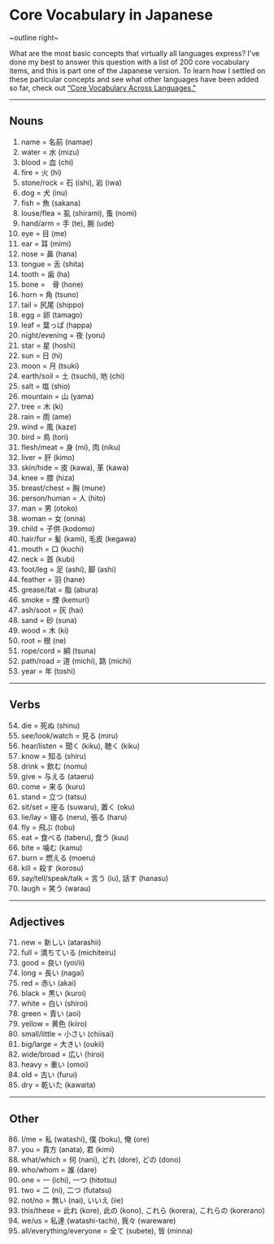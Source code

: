 # Core Vocabulary in Japanese

~outline right~

What are the most basic concepts that virtually all languages express? I’ve done my best to answer this question with a list of 200 core vocabulary items, and this is part one of the Japanese version. To learn how I settled on these particular concepts and see what other languages have been added so far, check out [“Core Vocabulary Across Languages.”](/core-vocabulary)

---

## Nouns

1. name = 名前 (namae)
2. water = 水 (mizu)
3. blood = 血 (chi)
4. fire = 火 (hi)
5. stone/rock = 石 (ishi), 岩 (iwa)
6. dog = 犬 (inu)
7. fish = 魚 (sakana)
8. louse/flea = 虱 (shirami), 蚤 (nomi)
9. hand/arm = 手 (te), 腕 (ude)
10. eye = 目 (me)
11. ear = 耳 (mimi)
12. nose = 鼻 (hana)
13. tongue = 舌 (shita)
14. tooth = 歯 (ha)
15. bone =　骨 (hone)
16. horn = 角 (tsuno)
17. tail = 尻尾 (shippo)
18. egg = 卵 (tamago)
19. leaf = 葉っぱ (happa)
20. night/evening = 夜 (yoru)
21. star = 星 (hoshi)
22. sun = 日 (hi)
23. moon = 月 (tsuki)
24. earth/soil = 土 (tsuchi), 地 (chi)
25. salt = 塩 (shio)
26. mountain = 山 (yama)
27. tree = 木 (ki)
28. rain = 雨 (ame)
29. wind = 風 (kaze)
30. bird = 鳥 (tori)
31. flesh/meat = 身 (mi), 肉 (niku)
32. liver = 肝 (kimo)
33. skin/hide = 皮 (kawa), 革 (kawa)
34. knee = 膝 (hiza)
35. breast/chest = 胸 (mune)
36. person/human = 人 (hito)
37. man = 男 (otoko)
38. woman = 女 (onna)
39. child = 子供 (kodomo)
40. hair/fur = 髪 (kami), 毛皮 (kegawa)
41. mouth = 口 (kuchi)
42. neck = 首 (kubi)
43. foot/leg = 足 (ashi), 脚 (ashi)
44. feather = 羽 (hane)
45. grease/fat = 脂 (abura)
46. smoke = 煙 (kemuri)
47. ash/soot = 灰 (hai)
48. sand = 砂 (suna)
49. wood = 木 (ki)
50. root = 根 (ne)
51. rope/cord = 綱 (tsuna)
52. path/road = 道 (michi), 路 (michi)
53. year = 年 (toshi)

---

## Verbs

54. die = 死ぬ (shinu)
55. see/look/watch = 見る (miru)
56. hear/listen = 聞く (kiku), 聴く (kiku)
57. know = 知る (shiru)
58. drink = 飲む (nomu)
59. give = 与える (ataeru)
60. come = 来る (kuru)
61. stand = 立つ (tatsu)
62. sit/set = 座る (suwaru), 置く (oku)
63. lie/lay = 寝る (neru), 張る (haru)
64. fly = 飛ぶ (tobu)
65. eat = 食べる (taberu), 食う (kuu)
66. bite = 噛む (kamu)
67. burn = 燃える (moeru)
68. kill = 殺す (korosu)
69. say/tell/speak/talk = 言う (iu), 話す (hanasu)
70. laugh = 笑う (warau)

---

## Adjectives

71. new = 新しい (atarashii)
72. full = 満ちている (michiteiru)
73. good = 良い (yoi/ii)
74. long = 長い (nagai)
75. red = 赤い (akai)
76. black = 黒い (kuroi)
77. white = 白い (shiroi)
78. green = 青い (aoi)
79. yellow = 黄色 (kiiro)
80. small/little = 小さい (chiisai)
81. big/large = 大きい (oukii)
82. wide/broad = 広い (hiroi)
83. heavy = 重い (omoi)
84. old = 古い (furui)
85. dry = 乾いた (kawaita)

---

## Other

86. I/me = 私 (watashi), 僕 (boku), 俺 (ore)
87. you = 貴方 (anata), 君 (kimi)
88. what/which = 何 (nani), どれ (dore), どの (dono)
89. who/whom = 誰 (dare)
90. one = 一 (ichi), 一つ (hitotsu)
91. two = 二 (ni), 二つ (futatsu)
92. not/no = 無い (nai), いいえ (iie)
93. this/these = 此れ (kore), 此の (kono), これら (korera), これらの (korerano)
94. we/us = 私達 (watashi-tachi), 我々 (wareware)
95. all/everything/everyone = 全て (subete), 皆 (minna)
